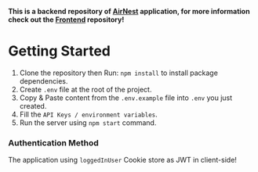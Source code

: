 **This is a backend repository of [AirNest](https://airnest.onrender.com/) application, for more information check out the [Frontend](https://github.com/DanieLevy/AirNest-frontend) repository!**

# Getting Started

1. Clone the repository then Run: `npm install` to install package dependencies.
2. Create `.env` file at the root of the project.
3. Copy & Paste content from the `.env.example` file into `.env` you just created.
4. Fill the `API Keys / environment variables`.
5. Run the server using `npm start` command.

### Authentication Method

The application using `loggedInUser` Cookie store as JWT in client-side!
